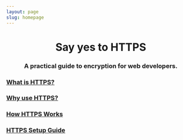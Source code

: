 ```yaml
---
layout: page
slug: homepage
---
```


<h1 class="post-title" style="text-align: center">Say yes to HTTPS</h1>

<h3 style="text-align: center">A practical guide to encryption for web developers.</h3>

### [What is HTTPS?](what-is-https/)

### [Why use HTTPS?](why-use-https/)

### [How HTTPS Works](how-https-works/)

### [HTTPS Setup Guide](how-to-setup-https/)